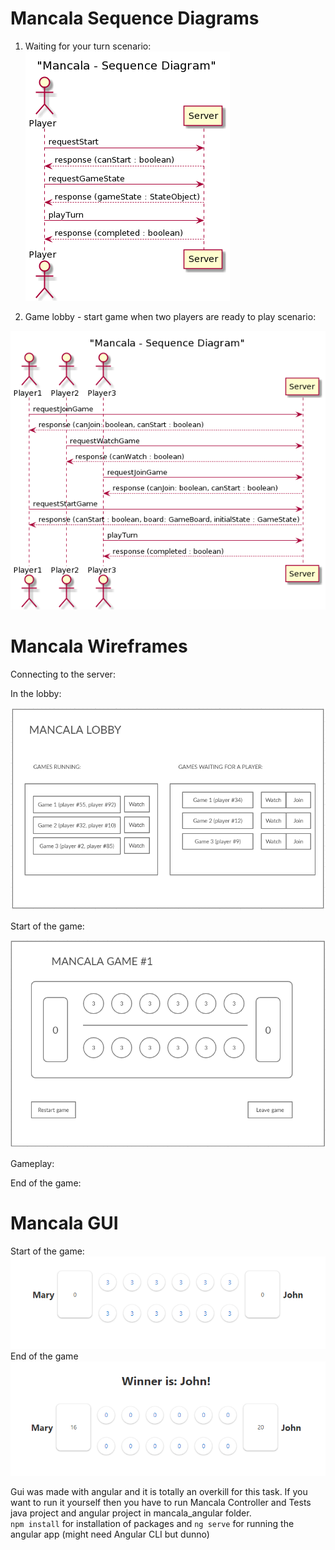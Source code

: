# Mancala Sequence Diagrams

1. Waiting for your turn scenario:
![image](images/lab6/lab6_mancala_seq1.png)

2. Game lobby - start game when two players are ready to play
scenario:

![image](images/lab6/lab6_mancala_seq2.png)

# Mancala Wireframes

Connecting to the server:

In the lobby:

![image](images/lab6/lab6_wireframe_lobby_1.png)

Start of the game:

![image](images/lab6/lab6_wireframe_startgame_2.png)

Gameplay:

End of the game:

# Mancala GUI
Start of the game:  
![image](images/lab6/mancala_angular_start.PNG)  
End of the game  
![image](images/lab6/mancala_angular_end.PNG)  


Gui was made with angular and it is totally an overkill for this task. If you want to run it yourself then you have to run Mancala Controller and Tests java project and angular project in mancala_angular folder.   
```npm install``` for installation of packages and ```ng serve``` for running the angular app (might need Angular CLI but dunno)
